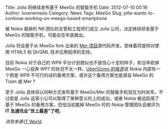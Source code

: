 Title: Jolla 将继续发布基于 MeeGo 的智能手机
Date: 2012-07-10 00:16
Author: lovenemesis
Category: News
Tags: MeeGo
Slug: jolla-wants-to-continue-working-on-meego-based-smartphone

被 Nokia 裁掉的 N9 团队的主管和工程师们成立 Jolla 公司，决定继续研发基于
MeeGo 的智能手机，可能会在年底推出。

Jolla 将会基于从 MeeGo fork 出来的 [Mer
项目](http://www.merproject.org/)源代码开发，意味着将提供对使用 HTML5 和
Qt/QML 技术应用程序的支持。

目前 Nokia 对于自己的 WP8 平台计划貌似也不是信心十足的样子，和当年砍掉
MeeGo 一心投奔 WP7 的状况不太一样。[UberGizmo
的报道](http://www.ubergizmo.com/2012/07/nokia-plan-b/)说 Nokia
内部有一个若是 WP8 不可行的话的备用方案，或许这个备用方案也是源自 MeeGo
的 Tizen 或 Mer ?

至于 Jolla 具体将以何种方式发布基于 MeeGo/Mer
的智能手机现在为时尚早。不过若是 Jolla
这家小公司以取得了某种意义的上的成功，或者 Nokia 被迫启用了基于 MeeGo
的备用方案，恐怕当初裁掉 MeeGo 时的 Nokia 管理团队会被评为**IT
及通讯业“世上最差”了吧**。

*消息来源:*[IT
World](http://www.itworld.com/mobile-wireless/285216/jolla-rows-away-burning-nokia)
